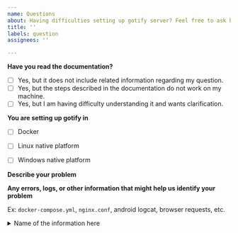 ```yaml
---
name: Questions
about: Having difficulties setting up gotify server? Feel free to ask here
title: ''
labels: question
assignees: ''

---
```


<!-- 
Alternative ways to get help:
Official documentation - https://gotify.net/
Community chat - https://matrix.to/#/#gotify:matrix.org
-->

**Have you read the documentation?**
- [ ] Yes, but it does not include related information regarding my question.
- [ ] Yes, but the steps described in the documentation do not work on my machine.
- [ ] Yes, but I am having difficulty understanding it and wants clarification.

**You are setting up gotify in**
- [ ] Docker
- [ ] Linux native platform
- [ ] Windows native platform


**Describe your problem**
<!-- EXAMPLE
I'm having difficulties setting up my apache reverse proxy
....
my config is ...
-->



**Any errors, logs, or other information that might help us identify your problem**

Ex: `docker-compose.yml`, `nginx.conf`, android logcat, browser requests, etc.

<details><summary>Name of the information here</summary><br><pre>

contents here

</pre></details>